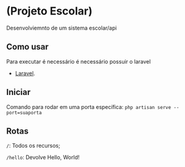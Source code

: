 # (Projeto Escolar)

Desenvolviemnto de um sistema escolar/api

## Como usar

Para executar é necessário é necessário possuir o laravel

- [Laravel](https://laravel.com/docs/10.x).

## Iniciar
Comando para rodar em uma porta específica:  `php artisan serve --port=suaporta` 

## Rotas

`/`: Todos os recursos;

`/hello`: Devolve Hello, World!